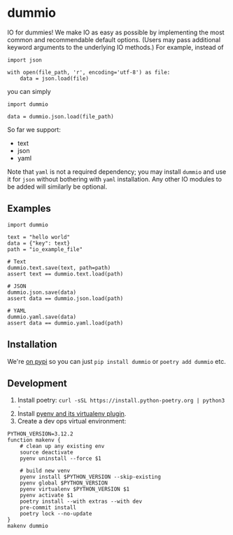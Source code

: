 # dummio

IO for dummies! We make IO as easy as possible by implementing the most common and recommendable default options. (Users may pass additional keyword arguments to the underlying IO methods.) For example, instead of
```
import json

with open(file_path, 'r', encoding='utf-8') as file:
    data = json.load(file)
```
you can simply
```
import dummio

data = dummio.json.load(file_path)
```

So far we support:
- text
- json
- yaml

Note that `yaml` is not a required dependency; you may install `dummio` and use it for `json` without bothering with `yaml` installation. Any other IO modules to be added will similarly be optional.

## Examples

```
import dummio

text = "hello world"
data = {"key": text}
path = "io_example_file"

# Text
dummio.text.save(text, path=path)
assert text == dummio.text.load(path)

# JSON
dummio.json.save(data)
assert data == dummio.json.load(path)

# YAML
dummio.yaml.save(data)
assert data == dummio.yaml.load(path)
```

## Installation

We're [on pypi](https://pypi.org/project/dummio/) so you can just `pip install dummio` or `poetry add dummio` etc.

## Development

1. Install poetry: `curl -sSL https://install.python-poetry.org | python3 -`
1. Install [pyenv and its virtualenv plugin](https://github.com/pyenv/pyenv-virtualenv).
1. Create a dev ops virtual environment:
```
PYTHON_VERSION=3.12.2
function makenv {
    # clean up any existing env
    source deactivate
    pyenv uninstall --force $1

    # build new venv
    pyenv install $PYTHON_VERSION --skip-existing
    pyenv global $PYTHON_VERSION
    pyenv virtualenv $PYTHON_VERSION $1
    pyenv activate $1
    poetry install --with extras --with dev
    pre-commit install
    poetry lock --no-update
}
makenv dummio
```
